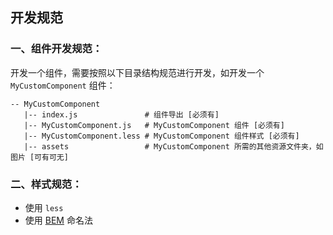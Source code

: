 ## 开发规范

### 一、组件开发规范：

开发一个组件，需要按照以下目录结构规范进行开发，如开发一个 `MyCustomComponent` 组件：

```
-- MyCustomComponent
   |-- index.js               # 组件导出 [必须有]
   |-- MyCustomComponent.js   # MyCustomComponent 组件 [必须有]
   |-- MyCustomComponent.less # MyCustomComponent 组件样式 [必须有]
   |-- assets                 # MyCustomComponent 所需的其他资源文件夹，如图片 [可有可无]
```

### 二、样式规范：

- 使用 `less`
- 使用 [BEM](https://www.w3cplus.com/css/bem-definitions.html) 命名法
